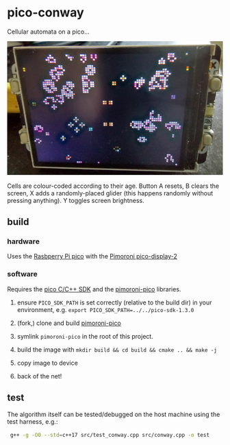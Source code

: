 # pico-conway

Cellular automata on a pico...

![./pico-conway.png](./pico-conway.png)

Cells are colour-coded according to their age. Button A resets, B clears the screen, X adds a randomly-placed glider (this happens randomly without pressing anything). Y toggles screen brightness.

## build

### hardware

Uses the [Rasbperry Pi pico](https://www.raspberrypi.com/products/raspberry-pi-pico/) with the [Pimoroni pico-display-2](https://shop.pimoroni.com/products/pico-display-pack-2-0?variant=39374122582099)

### software

Requires the [pico C/C++ SDK](https://github.com/raspberrypi/pico-sdk) and the [pimoroni-pico](https://github.com/pimoroni/pimoroni-pico) libraries.

1. ensure `PICO_SDK_PATH` is set correctly (relative to the build dir) in your environment, e.g. `export PICO_SDK_PATH=../../pico-sdk-1.3.0`

1. (fork,) clone and build [pimoroni-pico](https://github.com/pimoroni/pimoroni-pico)

1. symlink `pimoroni-pico` in the root of this project.

1. build the image with `mkdir build && cd build && cmake .. && make -j`

1. copy image to device

1. back of the net!

## test

The algorithm itself can be tested/debugged on the host machine using the test harness, e.g.:

```sh
 g++ -g -O0 --std=c++17 src/test_conway.cpp src/conway.cpp -o test
```
